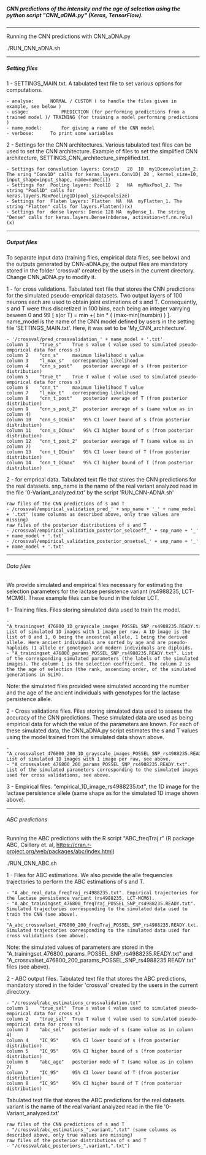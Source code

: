 
##### CNN predictions of the intensity and the age of selection using the python script "CNN_aDNA.py" (Keras, TensorFlow).
-------------

Running the CNN predictions with CNN_aDNA.py

./RUN_CNN_aDNA.sh

------


##### Setting files

1 - SETTINGS_MAIN.txt.
A tabulated text file to set various options for computations. 

	- analyse:		NORMAL / CUSTOM ( to handle the files given in example, see below )
	- usage:			PREDICTION (for performing predictions from a trained model )/ TRAINING (for training a model performing predictions )
	- name_model:		For giving a name of the CNN model
	- verbose:		To print some variables


2 - Settings for the CNN architectures.
Various tabulated text files can be used to set the CNN architecture. Example of files to set the simplified CNN architecture, SETTINGS_CNN_architecture_simplified.txt.

	- Settings for convolution layers: Conv1D	28	10	my1Dconvolution_2. The sring "Conv1D" calls for	keras.layers.Conv1D( 28 , kernel_size=10, input_shape=input_shape, name=name[i])
	- Settings for  Pooling layers: Pool1D	2	NA	myMaxPool_2. The string "Pool1D" calls for	keras.layers.MaxPooling1D(pool_size=poolsize)
	- Settings for  Flaten layers: Flatten	NA	NA	myFlatten_1. The string "Flatten" calls for	layers.Flatten()(x)
	- Settings for  dense layers: Dense	128	NA	myDense_1. The string "Dense" calls for	keras.layers.Dense(nbdense, activation=tf.nn.relu)(x)

-----

##### Output files
To separate input data (training files, empirical data files, see below) and the outputs generated by CNN-aDNA.py, the output files are mandatory stored in the folder 'crossval' created by the users in the current directory.
Change CNN_aDNA.py to modify it.

1 - for cross validations.
Tabulated text file that stores the CNN predictions for the simulated pseudo-emprical datasets. Two output layers of 100 neurons each are used to obtain joint estimations of s and T. Consequently, s and T were thus discretized in 100 bins, each being an integer varrying beween 0 and 99 [ s(or T)    = min +( bin * ( (max-min)/numbin) ) ].
name_model is the name of the CNN model defined by users in the setting file 'SETTINGS_MAIN.txt'. Here, it was set to be 'My_CNN_architecture'.

	- '/crossval/pred_crossvalidation_' + name_model + '.txt'
	column 1	"true_s"	True s value ( value used to simulated pseudo-empirical data for cross s)
	column 2	"cnn_s"		maximum likelihood s value
	column 3	"l_max_s"	corresponding likelihood 
	column 4	"cnn_s_post"	posterior average of s (from posterior distribution)
	column 5	"true_t"	True T value ( value used to simulated pseudo-empirical data for cross s)		
	column 6	"cnn_t"		maximum likelihood T value		
	column 7	"l_max_t"	corresponding likelihood 	
	column 8	"cnn_t_post"	posterior average of T (from posterior distribution)
	column 9	"cnn_s_post_2"	posterior average of s (same value as in column 4)
	column 10	"cnn_s_ICmin"	95% CI lower bound of s (from posterior distribution)
	column 11	"cnn_s_ICmax"	95% CI higher bound of s (from posterior distribution)
	column 12	"cnn_t_post_2"	posterior average of T (same value as in column 7)	
	column 13	"cnn_t_ICmin"	95% CI lower bound of T (from posterior distribution)
	column 14	"cnn_t_ICmax"	95% CI higher bound of T (from posterior distribution)


2 - for emprical data.
Tabulated text file that stores the CNN predictions for the real datasets.
snp_name is the name of the real variant analyzed read in the file '0-Variant_analyzed.txt' by the script 'RUN_CNN-ADNA.sh'

	raw files of the CNN predictions of s and T
	- /crossval/empirical_validation_pred_' + snp_name + '_' + name_model + '.txt' (same columns as described above, only true values are missing)
	raw files of the posterior distributions of s and T
	- /crossval/empirical_validation_posterior_selcoeff_' + snp_name + '_' + name_model + '.txt'
	- /crossval/empirical_validation_posterior_onsetsel_' + snp_name + '_' + name_model + '.txt'
	


-----


###### Data files 
We provide simulated and empirical files necessary for estimating the selection parameters for the lactase persistence variant (rs4988235, LCT-MCM6). These example files can be found in the folder LCT.

1 - Training files.
Files storing simulated data used to train the model.

	- "A_trainingset_476800_1D_grayscale_images_POSSEL_SNP_rs4988235.READY.txt". List of simulated 1D images with 1 image per raw. A 1D image is the list of 0 and 1, 0 being the ancestral allele, 1 being the derived allele. Here ancient individuals are sorted by age and are pseudo-haploids (1 allele er genotype) and modern individuals are diploids. 
	- "A_trainingset_476800_params_POSSEL_SNP_rs4988235.READY.txt". List of the corresponding simulated parameters (the labels of the simulated images). The column 1 is the selection coefficient. The column 2 is the the age of selection (the rank, ascending order, of the simulated generations in SLiM).

Note: the simulated files provided were simulated according the number and the age of the ancient individuals with genotypes for the lactase persistence allele.

2 - Cross validations files.
Files storing simulated data used to assess the accuracy of the CNN predictions. These simulated data are used as being empirical data for which the value of the parameters are known. For each of these simulated data, the CNN_aDNA.py script estimates the s and T values using the model trained from the simulated data shown above.

	- "A_crossvalset_476800_200_1D_grayscale_images_POSSEL_SNP_rs4988235.READY.txt". List of simulated 1D images with 1 image per raw, see above.
	- "A_crossvalset_476800_200_params_POSSEL_SNP_rs4988235.READY.txt". List of the simulated parameters corresponding to the simulated images used for cross validations, see above.

3 - Empirical files.
"empirical_1D_image_rs4988235.txt", the 1D image for the lactase persistence allele (same shape as for the simulated 1D image shown above).

--------------


###### ABC predictions

Running the ABC predictions with the R script "ABC_freqTraj.r" (R package ABC, Csillery et. al, https://cran.r-project.org/web/packages/abc/index.html)

./RUN_CNN_ABC.sh

1 - Files for ABC estimations.
We also provide the alle frequencies trajectories to perform the ABC estimations of s and T.

	- "A_abc_real_data_freqTraj_rs4988235.txt". Empirical trajectories for the lactase persistence variant (rs4988235, LCT-MCM6).
	- "A_abc_trainingset_476800_freqTraj_POSSEL_SNP_rs4988235.READY.txt". Simulated trajectories corresponding to the simulated data used to train the CNN (see above).
	- "A_abc_crossvalset_476800_200_freqTraj_POSSEL_SNP_rs4988235.READY.txt. Simulated trajectories corresponding to the simulated data used for cross validations (see above).
 
Note: the simulated values of parameters are stored in the "A_trainingset_476800_params_POSSEL_SNP_rs4988235.READY.txt" and "A_crossvalset_476800_200_params_POSSEL_SNP_rs4988235.READY.txt" files (see above).

2 - ABC output files.
Tabulated text file that stores the ABC predictions, mandatory stored in the folder 'crossval' created by the users in the current directory.

	- "/crossval/abc_estimations_crossvalidation.txt" 
	column 1	"true_sel"	True s value ( value used to simulated pseudo-empirical data for cross s)
	column 2	"true_sel"	True T value ( value used to simulated pseudo-empirical data for cross s)	
	column 3	"abc_sel"	posterior mode of s (same value as in column 4)
	column 4	"IC_95"		95% CI lower bound of s (from posterior distribution)
	column 5	"IC_95"		95% CI higher bound of s (from posterior distribution)
	column 6	"abc_age"	posterior mode of T (same value as in column 7)	
	column 7	"IC_95"		95% CI lower bound of T (from posterior distribution)
	column 8	"IC_95"		95% CI higher bound of T (from posterior distribution)

Tabulated text file that stores the ABC predictions for the real datasets.
variant is the name of the real variant analyzed read in the file '0-Variant_analyzed.txt'

	raw files of the CNN predictions of s and T
	- "/crossval/abc_estimations_",variant,".txt" (same columns as described above, only true values are missing)
	raw files of the posterior distributions of s and T
	- "/crossval/abc_posteriors_",variant,".txt")
	









